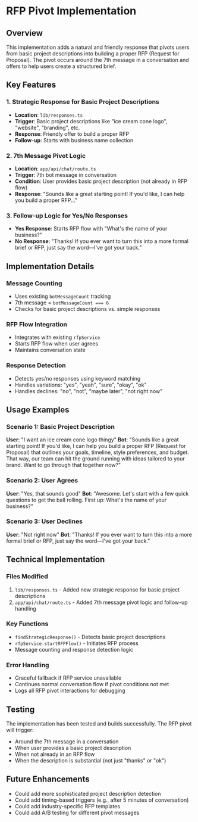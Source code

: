 # RFP Pivot Implementation

## Overview
This implementation adds a natural and friendly response that pivots users from basic project descriptions into building a proper RFP (Request for Proposal). The pivot occurs around the 7th message in a conversation and offers to help users create a structured brief.

## Key Features

### 1. Strategic Response for Basic Project Descriptions
- **Location**: `lib/responses.ts`
- **Trigger**: Basic project descriptions like "ice cream cone logo", "website", "branding", etc.
- **Response**: Friendly offer to build a proper RFP
- **Follow-up**: Starts with business name collection

### 2. 7th Message Pivot Logic
- **Location**: `app/api/chat/route.ts`
- **Trigger**: 7th bot message in conversation
- **Condition**: User provides basic project description (not already in RFP flow)
- **Response**: "Sounds like a great starting point! If you'd like, I can help you build a proper RFP..."

### 3. Follow-up Logic for Yes/No Responses
- **Yes Response**: Starts RFP flow with "What's the name of your business?"
- **No Response**: "Thanks! If you ever want to turn this into a more formal brief or RFP, just say the word—I've got your back."

## Implementation Details

### Message Counting
- Uses existing `botMessageCount` tracking
- 7th message = `botMessageCount === 6`
- Checks for basic project descriptions vs. simple responses

### RFP Flow Integration
- Integrates with existing `rfpService`
- Starts RFP flow when user agrees
- Maintains conversation state

### Response Detection
- Detects yes/no responses using keyword matching
- Handles variations: "yes", "yeah", "sure", "okay", "ok"
- Handles declines: "no", "not", "maybe later", "not right now"

## Usage Examples

### Scenario 1: Basic Project Description
**User**: "I want an ice cream cone logo thingy"
**Bot**: "Sounds like a great starting point! If you'd like, I can help you build a proper RFP (Request for Proposal) that outlines your goals, timeline, style preferences, and budget. That way, our team can hit the ground running with ideas tailored to your brand. Want to go through that together now?"

### Scenario 2: User Agrees
**User**: "Yes, that sounds good"
**Bot**: "Awesome. Let's start with a few quick questions to get the ball rolling. First up: What's the name of your business?"

### Scenario 3: User Declines
**User**: "Not right now"
**Bot**: "Thanks! If you ever want to turn this into a more formal brief or RFP, just say the word—I've got your back."

## Technical Implementation

### Files Modified
1. `lib/responses.ts` - Added new strategic response for basic project descriptions
2. `app/api/chat/route.ts` - Added 7th message pivot logic and follow-up handling

### Key Functions
- `findStrategicResponse()` - Detects basic project descriptions
- `rfpService.startRFPFlow()` - Initiates RFP process
- Message counting and response detection logic

### Error Handling
- Graceful fallback if RFP service unavailable
- Continues normal conversation flow if pivot conditions not met
- Logs all RFP pivot interactions for debugging

## Testing
The implementation has been tested and builds successfully. The RFP pivot will trigger:
- Around the 7th message in a conversation
- When user provides a basic project description
- When not already in an RFP flow
- When the description is substantial (not just "thanks" or "ok")

## Future Enhancements
- Could add more sophisticated project description detection
- Could add timing-based triggers (e.g., after 5 minutes of conversation)
- Could add industry-specific RFP templates
- Could add A/B testing for different pivot messages 